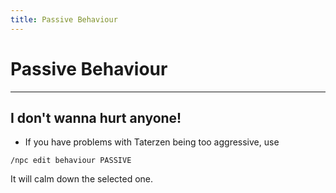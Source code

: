 ```yaml
---
title: Passive Behaviour
---
```



# Passive Behaviour

---


## I don't wanna hurt anyone!

* If you have problems with Taterzen being too aggressive, use
```
/npc edit behaviour PASSIVE
```
It will calm down the selected one.

